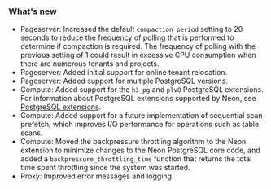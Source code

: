 ### What's new

- Pageserver: Increased the default `compaction_period` setting to 20 seconds to reduce the frequency of polling that is performed to determine if compaction is required. The frequency of polling with the previous setting of 1 could result in excessive CPU consumption when there are numerous tenants and projects.
- Pageserver: Added initial support for online tenant relocation.
- Pageserver: Added support for multiple PostgreSQL versions.
- Compute: Added support for the `h3_pg` and `plv8` PostgreSQL extensions. For information about PostgreSQL extensions supported by Neon, see [PostgreSQL extensions](../docs/extensions/pg-extensions).
- Compute: Added support for a future implementation of sequential scan prefetch, which improves I/O performance for operations such as table scans.
- Compute: Moved the backpressure throttling algorithm to the Neon extension to minimize changes to the Neon PostgreSQL core code, and added a `backpressure_throttling_time` function that returns the total time spent throttling since the system was started.
- Proxy: Improved error messages and logging.
